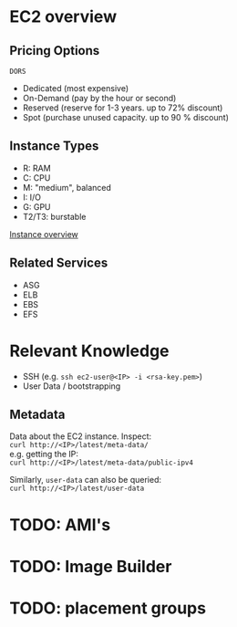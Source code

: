 # EC2 overview

## Pricing Options

`DORS`
- Dedicated (most expensive)
- On-Demand (pay by the hour or second)
- Reserved (reserve for 1-3 years. up to 72% discount)
- Spot (purchase unused capacity. up to 90 % discount)

## Instance Types

- R: RAM
- C: CPU
- M: "medium", balanced
- I: I/O
- G: GPU
- T2/T3: burstable

[Instance overview](https://www.ec2instances.info)

## Related Services

- ASG
- ELB
- EBS
- EFS

# Relevant Knowledge

- SSH (e.g. `ssh ec2-user@<IP> -i <rsa-key.pem>`)
- User Data / bootstrapping

## Metadata

Data about the EC2 instance. Inspect:<br>
`curl http://<IP>/latest/meta-data/`<br>
e.g. getting the IP:<br>
`curl http://<IP>/latest/meta-data/public-ipv4`

Similarly, `user-data` can also be queried:<br>
`curl http://<IP>/latest/user-data`

# TODO: AMI's
# TODO: Image Builder
# TODO: placement groups

